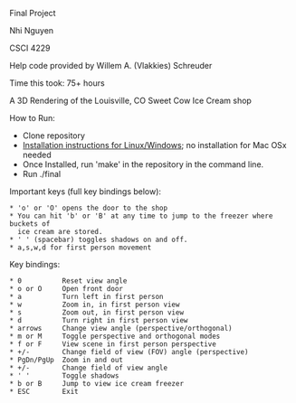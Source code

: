 Final Project

Nhi Nguyen

CSCI 4229

Help code provided by Willem A. (Vlakkies) Schreuder

Time this took: 75+ hours

A 3D Rendering of the Louisville, CO Sweet Cow Ice Cream shop

How to Run: 
- Clone repository
- [Installation instructions for Linux/Windows](http://www.prinmath.com/csci5229/misc/install.html); no installation for Mac     OSx needed
- Once Installed, run 'make' in the repository in the command line.
- Run ./final

Important keys (full key bindings below):
```
* 'o' or 'O' opens the door to the shop
* You can hit 'b' or 'B' at any time to jump to the freezer where buckets of
  ice cream are stored.
* ' ' (spacebar) toggles shadows on and off.
* a,s,w,d for first person movement
```

Key bindings:
```
* 0          Reset view angle
* o or O     Open front door
* a          Turn left in first person
* w          Zoom in, in first person view
* s          Zoom out, in first person view
* d          Turn right in first person view
* arrows     Change view angle (perspective/orthogonal)
* m or M     Toggle perspective and orthogonal modes
* f or F     View scene in first person perspective
* +/-        Change field of view (FOV) angle (perspective)
* PgDn/PgUp  Zoom in and out
* +/-        Change field of view angle
* ' '        Toggle shadows
* b or B     Jump to view ice cream freezer
* ESC        Exit
```
